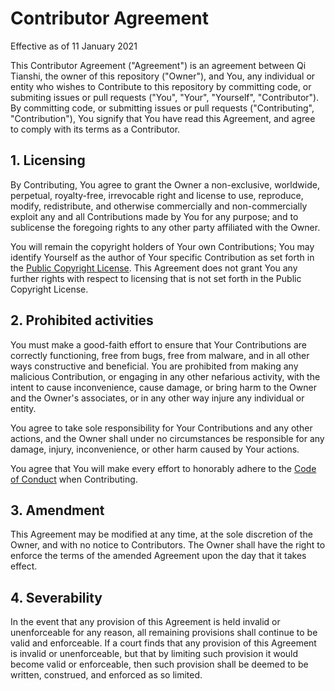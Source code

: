 # Contributor Agreement
Effective as of 11 January 2021

This Contributor Agreement ("Agreement") is an agreement between Qi Tianshi, the owner of this repository ("Owner"), and You, any individual or entity who wishes to Contribute to this repository by committing code, or submiting issues or pull requests ("You", "Your", "Yourself", "Contributor"). By committing code, or submitting issues or pull requests ("Contributing", "Contribution"), You signify that You have read this Agreement, and agree to comply with its terms as a Contributor.

## 1. Licensing
By Contributing, You agree to grant the Owner a non-exclusive, worldwide, perpetual, royalty-free, irrevocable right and license to use, reproduce, modify, redistribute, and otherwise commercially and non-commercially exploit any and all Contributions made by You for any purpose; and to sublicense the foregoing rights to any other party affiliated with the Owner.

You will remain the copyright holders of Your own Contributions; You may identify Yourself as the author of Your specific Contribution as set forth in the [Public Copyright License](./LICENSE.md). This Agreement does not grant You any further rights with respect to licensing that is not set forth in the Public Copyright License.

## 2. Prohibited activities
You must make a good-faith effort to ensure that Your Contributions are correctly functioning, free from bugs, free from malware, and in all other ways constructive and beneficial. You are prohibited from making any malicious Contribution, or engaging in any other nefarious activity, with the intent to cause inconvenience, cause damage, or bring harm to the Owner and the Owner's associates, or in any other way injure any individual or entity.

You agree to take sole responsibility for Your Contributions and any other actions, and the Owner shall under no circumstances be responsible for any damage, injury, inconvenience, or other harm caused by Your actions. 

You agree that You will make every effort to honorably adhere to the [Code of Conduct](./docs/CODE_OF_CONDUCT.md) when Contributing.

## 3. Amendment
This Agreement may be modified at any time, at the sole discretion of the Owner, and with no notice to Contributors. The Owner shall have the right to enforce the terms of the amended Agreement upon the day that it takes effect.

## 4. Severability
In the event that any provision of this Agreement is held invalid or unenforceable for any reason, all remaining provisions shall continue to be valid and enforceable. If a court finds that any provision of this Agreement is invalid or unenforceable, but that by limiting such provision it would become valid or enforceable, then such provision shall be deemed to be written, construed, and enforced as so limited.
